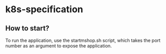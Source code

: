 # k8s-specification


## How to start? 

To run the application, use the startmshop.sh script, which takes the port number as an argument to expose the application.